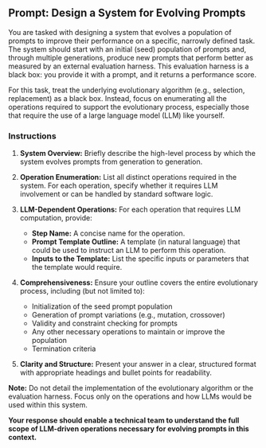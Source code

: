 ## Prompt: Design a System for Evolving Prompts

You are tasked with designing a system that evolves a population of prompts to improve their performance on a specific, narrowly defined task. The system should start with an initial (seed) population of prompts and, through multiple generations, produce new prompts that perform better as measured by an external evaluation harness. This evaluation harness is a black box: you provide it with a prompt, and it returns a performance score.

For this task, treat the underlying evolutionary algorithm (e.g., selection, replacement) as a black box. Instead, focus on enumerating all the operations required to support the evolutionary process, especially those that require the use of a large language model (LLM) like yourself.

### Instructions

1. **System Overview:**
   Briefly describe the high-level process by which the system evolves prompts from generation to generation.

2. **Operation Enumeration:**
   List all distinct operations required in the system. For each operation, specify whether it requires LLM involvement or can be handled by standard software logic.

3. **LLM-Dependent Operations:**
   For each operation that requires LLM computation, provide:
   - **Step Name:** A concise name for the operation.
   - **Prompt Template Outline:** A template (in natural language) that could be used to instruct an LLM to perform this operation.
   - **Inputs to the Template:** List the specific inputs or parameters that the template would require.

4. **Comprehensiveness:**
   Ensure your outline covers the entire evolutionary process, including (but not limited to):
   - Initialization of the seed prompt population
   - Generation of prompt variations (e.g., mutation, crossover)
   - Validity and constraint checking for prompts
   - Any other necessary operations to maintain or improve the population
   - Termination criteria

5. **Clarity and Structure:**
   Present your answer in a clear, structured format with appropriate headings and bullet points for readability.

**Note:**
Do not detail the implementation of the evolutionary algorithm or the evaluation harness. Focus only on the operations and how LLMs would be used within this system.

**Your response should enable a technical team to understand the full scope of LLM-driven operations necessary for evolving prompts in this context.**
